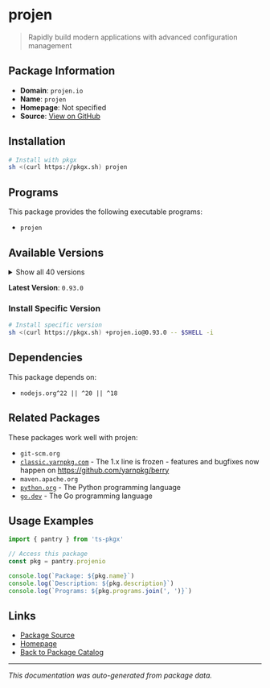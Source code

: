 # projen

> Rapidly build modern applications with advanced configuration management

## Package Information

- **Domain**: `projen.io`
- **Name**: `projen`
- **Homepage**: Not specified
- **Source**: [View on GitHub](https://github.com/pkgxdev/pantry/tree/main/projects/projen.io/package.yml)

## Installation

```bash
# Install with pkgx
sh <(curl https://pkgx.sh) projen
```

## Programs

This package provides the following executable programs:

- `projen`

## Available Versions

<details>
<summary>Show all 40 versions</summary>

- `0.93.0`, `0.92.12`, `0.92.11`, `0.92.10`, `0.92.9`
- `0.92.8`, `0.92.7`, `0.92.6`, `0.92.5`, `0.92.4`
- `0.92.3`, `0.92.2`, `0.92.1`, `0.92.0`, `0.91.31`
- `0.91.30`, `0.91.29`, `0.91.28`, `0.91.27`, `0.91.26`
- `0.91.25`, `0.91.24`, `0.91.23`, `0.91.22`, `0.91.21`
- `0.91.20`, `0.91.19`, `0.91.18`, `0.91.17`, `0.91.16`
- `0.91.15`, `0.91.14`, `0.91.13`, `0.91.12`, `0.91.11`
- `0.91.10`, `0.91.9`, `0.91.8`, `0.91.7`, `0.91.6`

</details>

**Latest Version**: `0.93.0`

### Install Specific Version

```bash
# Install specific version
sh <(curl https://pkgx.sh) +projen.io@0.93.0 -- $SHELL -i
```

## Dependencies

This package depends on:

- `nodejs.org^22 || ^20 || ^18`

## Related Packages

These packages work well with projen:

- `git-scm.org`
- [`classic.yarnpkg.com`](classicyarnpkgcom.md) - The 1.x line is frozen - features and bugfixes now happen on https://github.com/yarnpkg/berry
- `maven.apache.org`
- [`python.org`](pythonorg.md) - The Python programming language
- [`go.dev`](godev.md) - The Go programming language

## Usage Examples

```typescript
import { pantry } from 'ts-pkgx'

// Access this package
const pkg = pantry.projenio

console.log(`Package: ${pkg.name}`)
console.log(`Description: ${pkg.description}`)
console.log(`Programs: ${pkg.programs.join(', ')}`)
```

## Links

- [Package Source](https://github.com/pkgxdev/pantry/tree/main/projects/projen.io/package.yml)
- [Homepage](#)
- [Back to Package Catalog](../package-catalog.md)

---

*This documentation was auto-generated from package data.*
